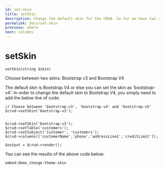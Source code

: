 ```yaml
---
id: set-skin
title: setSkin
description: Change the default skin for the CRUD. So far we have two skins: bootstrap v3 and bootstrap v4. 
permalink: docs/set-skin
previous: where
next: columns
---
```


# setSkin

<pre><code class="language-php">setSkin(string $skin)</code></pre>

Choose between two skins: Bootstrap v3 and Bootstrap V4

The default skin is Bootstrap V4 or else you can set the skin as 'bootstrap-v4'. In order to change the default skin to Bootstrap V4, you simply need to add the below line of code:

<pre><code class="language-php">// Choose between 'bootstrap-v3', 'bootstrap-v4' and 'bootstrap-v5'
$crud->setSkin('bootstrap-v3'); </code></pre>

<pre><code class="language-php">
$crud->setSkin('bootstrap-v3');
$crud->setTable('customers');
$crud->setSubject('Customer', 'Customers');
$crud->columns(['customerName','phone','addressLine1','creditLimit']);

$output = $crud->render();</code></pre>

You can see the results of the above code below:

`embed:demo_change-theme-skin`
